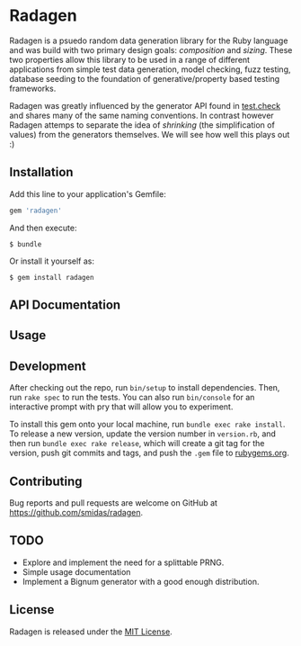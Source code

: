# Radagen

Radagen is a psuedo random data generation library for the Ruby language and was build with two primary design goals: *composition* and *sizing*. These two properties allow this library to be used in a range of different applications from simple test data generation, model checking, fuzz testing, database seeding to the foundation of generative/property based testing frameworks.

Radagen was greatly influenced by the generator API found in [test.check](https://github.com/clojure/test.check) and shares many of the same naming conventions. In contrast however Radagen attemps to separate the idea of *shrinking* (the simplification of values) from the generators themselves. We will see how well this plays out :)

## Installation

Add this line to your application's Gemfile:

```ruby
gem 'radagen'
```

And then execute:

    $ bundle

Or install it yourself as:

    $ gem install radagen

## API Documentation

## Usage

## Development

After checking out the repo, run `bin/setup` to install dependencies. Then, run `rake spec` to run the tests. You can also run `bin/console` for an interactive prompt with pry that will allow you to experiment.

To install this gem onto your local machine, run `bundle exec rake install`. To release a new version, update the version number in `version.rb`, and then run `bundle exec rake release`, which will create a git tag for the version, push git commits and tags, and push the `.gem` file to [rubygems.org](https://rubygems.org).

## Contributing

Bug reports and pull requests are welcome on GitHub at https://github.com/smidas/radagen.

## TODO
- Explore and implement the need for a splittable PRNG.
- Simple usage documentation
- Implement a Bignum generator with a good enough distribution.

## License

Radagen is released under the [MIT License](https://github.com/smidas/radagen/blob/master/LICENSE).
